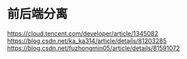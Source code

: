 # 前后端分离

https://cloud.tencent.com/developer/article/1345082
https://blog.csdn.net/ka_ka314/article/details/81203285
https://blog.csdn.net/fuzhongmin05/article/details/81591072